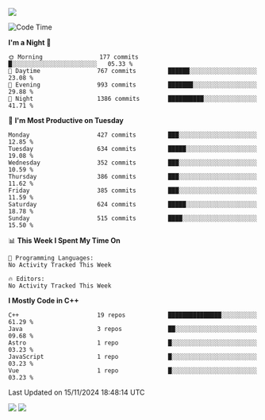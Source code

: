 ![](https://komarev.com/ghpvc/?username=lilpidgey&color=red)
<!--START_SECTION:waka-->
![Code Time](http://img.shields.io/badge/Code%20Time-1%2C491%20hrs%2018%20mins-blue)

**I'm a Night 🦉** 

```text
🌞 Morning                177 commits         █░░░░░░░░░░░░░░░░░░░░░░░░   05.33 % 
🌆 Daytime                767 commits         ██████░░░░░░░░░░░░░░░░░░░   23.08 % 
🌃 Evening                993 commits         ███████░░░░░░░░░░░░░░░░░░   29.88 % 
🌙 Night                  1386 commits        ██████████░░░░░░░░░░░░░░░   41.71 % 
```
📅 **I'm Most Productive on Tuesday** 

```text
Monday                   427 commits         ███░░░░░░░░░░░░░░░░░░░░░░   12.85 % 
Tuesday                  634 commits         █████░░░░░░░░░░░░░░░░░░░░   19.08 % 
Wednesday                352 commits         ███░░░░░░░░░░░░░░░░░░░░░░   10.59 % 
Thursday                 386 commits         ███░░░░░░░░░░░░░░░░░░░░░░   11.62 % 
Friday                   385 commits         ███░░░░░░░░░░░░░░░░░░░░░░   11.59 % 
Saturday                 624 commits         █████░░░░░░░░░░░░░░░░░░░░   18.78 % 
Sunday                   515 commits         ████░░░░░░░░░░░░░░░░░░░░░   15.50 % 
```


📊 **This Week I Spent My Time On** 

```text
💬 Programming Languages: 
No Activity Tracked This Week

🔥 Editors: 
No Activity Tracked This Week
```

**I Mostly Code in C++** 

```text
C++                      19 repos            ███████████████░░░░░░░░░░   61.29 % 
Java                     3 repos             ██░░░░░░░░░░░░░░░░░░░░░░░   09.68 % 
Astro                    1 repo              █░░░░░░░░░░░░░░░░░░░░░░░░   03.23 % 
JavaScript               1 repo              █░░░░░░░░░░░░░░░░░░░░░░░░   03.23 % 
Vue                      1 repo              █░░░░░░░░░░░░░░░░░░░░░░░░   03.23 % 
```




 Last Updated on 15/11/2024 18:48:14 UTC
<!--END_SECTION:waka-->
![](https://hit.yhype.me/github/profile?user_id=42968544)
![](https://komarev.com/ghpvc/?lilpidgey)
